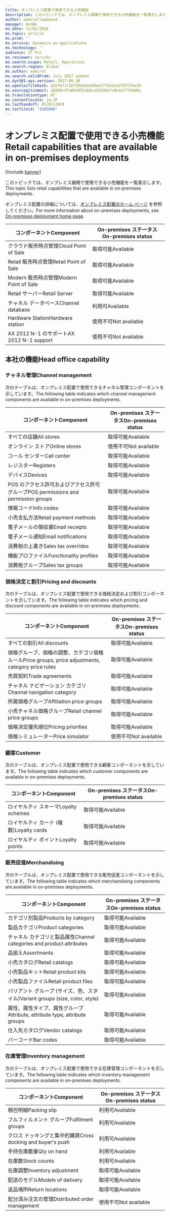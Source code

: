```yaml
---
title: オンプレミス配置で使用できる小売機能
description: このトピックでは、オンプレミス展開で使用できる小売機能を一覧表示します。
author: aamirallaqaband
manager: AnnBe
ms.date: 11/01/2018
ms.topic: article
ms.prod: ''
ms.service: dynamics-ax-applications
ms.technology: ''
audience: IT Pro
ms.reviewer: sericks
ms.search.scope: Retail, Operations
ms.search.region: Global
ms.author: aamiral
ms.search.validFrom: July 2017 update
ms.dyn365.ops.version: 2017-06-30
ms.openlocfilehash: a257e71f16739eb41449ea77783e142f3f37be26
ms.sourcegitcommit: 2b890cd7a801055ab0ca24398efc8e4e777d4d8c
ms.translationtype: HT
ms.contentlocale: ja-JP
ms.lasthandoff: 05/07/2019
ms.locfileid: "1505060"
---
```

# <a name="retail-capabilities-that-are-available-in-on-premises-deployments"></a><span data-ttu-id="8c15d-103">オンプレミス配置で使用できる小売機能</span><span class="sxs-lookup"><span data-stu-id="8c15d-103">Retail capabilities that are available in on-premises deployments</span></span>

[!include [banner](../includes/banner.md)]

<span data-ttu-id="8c15d-104">このトピックでは、オンプレミス展開で使用できる小売機能を一覧表示します。</span><span class="sxs-lookup"><span data-stu-id="8c15d-104">This topic lists retail capabilities that are available in on-premises deployments.</span></span>

<span data-ttu-id="8c15d-105">オンプレミス配置の詳細については、[オンプレミス配置のホーム ページ](../dev-itpro/deployment/on-premises-deployment-landing-page.md) を参照してください。</span><span class="sxs-lookup"><span data-stu-id="8c15d-105">For more information about on-premises deployments, see [On-premises deployment home page](../dev-itpro/deployment/on-premises-deployment-landing-page.md).</span></span>

| <span data-ttu-id="8c15d-106">コンポーネント</span><span class="sxs-lookup"><span data-stu-id="8c15d-106">Component</span></span>            | <span data-ttu-id="8c15d-107">On-premises ステータス</span><span class="sxs-lookup"><span data-stu-id="8c15d-107">On-premises status</span></span> |
|----------------------|--------------------|
| <span data-ttu-id="8c15d-108">クラウド販売時点管理</span><span class="sxs-lookup"><span data-stu-id="8c15d-108">Cloud Point of Sale</span></span>  | <span data-ttu-id="8c15d-109">取得可能</span><span class="sxs-lookup"><span data-stu-id="8c15d-109">Available</span></span>          |
| <span data-ttu-id="8c15d-110">Retail 販売時点管理</span><span class="sxs-lookup"><span data-stu-id="8c15d-110">Retail Point of Sale</span></span> | <span data-ttu-id="8c15d-111">取得可能</span><span class="sxs-lookup"><span data-stu-id="8c15d-111">Available</span></span>          |
| <span data-ttu-id="8c15d-112">Modern 販売時点管理</span><span class="sxs-lookup"><span data-stu-id="8c15d-112">Modern Point of Sale</span></span> | <span data-ttu-id="8c15d-113">取得可能</span><span class="sxs-lookup"><span data-stu-id="8c15d-113">Available</span></span>          |
| <span data-ttu-id="8c15d-114">Retail サーバー</span><span class="sxs-lookup"><span data-stu-id="8c15d-114">Retail Server</span></span>        | <span data-ttu-id="8c15d-115">取得可能</span><span class="sxs-lookup"><span data-stu-id="8c15d-115">Available</span></span>          |
| <span data-ttu-id="8c15d-116">チャネル データベース</span><span class="sxs-lookup"><span data-stu-id="8c15d-116">Channel database</span></span>     | <span data-ttu-id="8c15d-117">利用可</span><span class="sxs-lookup"><span data-stu-id="8c15d-117">Available</span></span>          |
| <span data-ttu-id="8c15d-118">Hardware Station</span><span class="sxs-lookup"><span data-stu-id="8c15d-118">Hardware station</span></span>     | <span data-ttu-id="8c15d-119">使用不可</span><span class="sxs-lookup"><span data-stu-id="8c15d-119">Not available</span></span>      |
| <span data-ttu-id="8c15d-120">AX 2012 N-1 のサポート</span><span class="sxs-lookup"><span data-stu-id="8c15d-120">AX 2012 N-1 support</span></span>  | <span data-ttu-id="8c15d-121">使用不可</span><span class="sxs-lookup"><span data-stu-id="8c15d-121">Not available</span></span>      |

## <a name="head-office-capability"></a><span data-ttu-id="8c15d-122">本社の機能</span><span class="sxs-lookup"><span data-stu-id="8c15d-122">Head office capability</span></span>

### <a name="channel-management"></a><span data-ttu-id="8c15d-123">チャネル管理</span><span class="sxs-lookup"><span data-stu-id="8c15d-123">Channel management</span></span>

<span data-ttu-id="8c15d-124">次のテーブルは、オンプレミス配置で使用できるチャネル管理コンポーネントを示しています。</span><span class="sxs-lookup"><span data-stu-id="8c15d-124">The following table indicates which channel management components are available in on-premises deployments.</span></span>

| <span data-ttu-id="8c15d-125">コンポーネント</span><span class="sxs-lookup"><span data-stu-id="8c15d-125">Component</span></span>                             | <span data-ttu-id="8c15d-126">On-premises ステータス</span><span class="sxs-lookup"><span data-stu-id="8c15d-126">On-premises status</span></span> |
|---------------------------------------|--------------------|
| <span data-ttu-id="8c15d-127">すべての店舗</span><span class="sxs-lookup"><span data-stu-id="8c15d-127">All stores</span></span>                            | <span data-ttu-id="8c15d-128">取得可能</span><span class="sxs-lookup"><span data-stu-id="8c15d-128">Available</span></span>          |
| <span data-ttu-id="8c15d-129">オンライン ストア</span><span class="sxs-lookup"><span data-stu-id="8c15d-129">Online stores</span></span>                         | <span data-ttu-id="8c15d-130">使用不可</span><span class="sxs-lookup"><span data-stu-id="8c15d-130">Not available</span></span>      |
| <span data-ttu-id="8c15d-131">コール センター</span><span class="sxs-lookup"><span data-stu-id="8c15d-131">Call center</span></span>                           | <span data-ttu-id="8c15d-132">取得可能</span><span class="sxs-lookup"><span data-stu-id="8c15d-132">Available</span></span>          |
| <span data-ttu-id="8c15d-133">レジスター</span><span class="sxs-lookup"><span data-stu-id="8c15d-133">Registers</span></span>                             | <span data-ttu-id="8c15d-134">取得可能</span><span class="sxs-lookup"><span data-stu-id="8c15d-134">Available</span></span>          |
| <span data-ttu-id="8c15d-135">デバイス</span><span class="sxs-lookup"><span data-stu-id="8c15d-135">Devices</span></span>                               | <span data-ttu-id="8c15d-136">取得可能</span><span class="sxs-lookup"><span data-stu-id="8c15d-136">Available</span></span>          |
| <span data-ttu-id="8c15d-137">POS のアクセス許可およびアクセス許可グループ</span><span class="sxs-lookup"><span data-stu-id="8c15d-137">POS permissions and permission groups</span></span> | <span data-ttu-id="8c15d-138">取得可能</span><span class="sxs-lookup"><span data-stu-id="8c15d-138">Available</span></span>          |
| <span data-ttu-id="8c15d-139">情報コード</span><span class="sxs-lookup"><span data-stu-id="8c15d-139">Info codes</span></span>                            | <span data-ttu-id="8c15d-140">取得可能</span><span class="sxs-lookup"><span data-stu-id="8c15d-140">Available</span></span>          |
| <span data-ttu-id="8c15d-141">小売支払方法</span><span class="sxs-lookup"><span data-stu-id="8c15d-141">Retail payment methods</span></span>                | <span data-ttu-id="8c15d-142">取得可能</span><span class="sxs-lookup"><span data-stu-id="8c15d-142">Available</span></span>          |
| <span data-ttu-id="8c15d-143">電子メールの領収書</span><span class="sxs-lookup"><span data-stu-id="8c15d-143">Email receipts</span></span>                        | <span data-ttu-id="8c15d-144">取得可能</span><span class="sxs-lookup"><span data-stu-id="8c15d-144">Available</span></span>          |
| <span data-ttu-id="8c15d-145">電子メール通知</span><span class="sxs-lookup"><span data-stu-id="8c15d-145">Email notifications</span></span>                   | <span data-ttu-id="8c15d-146">取得可能</span><span class="sxs-lookup"><span data-stu-id="8c15d-146">Available</span></span>          |
| <span data-ttu-id="8c15d-147">消費税の上書き</span><span class="sxs-lookup"><span data-stu-id="8c15d-147">Sales tax overrides</span></span>                   | <span data-ttu-id="8c15d-148">取得可能</span><span class="sxs-lookup"><span data-stu-id="8c15d-148">Available</span></span>          |
| <span data-ttu-id="8c15d-149">機能プロファイル</span><span class="sxs-lookup"><span data-stu-id="8c15d-149">Functionality profiles</span></span>                | <span data-ttu-id="8c15d-150">取得可能</span><span class="sxs-lookup"><span data-stu-id="8c15d-150">Available</span></span>          |
| <span data-ttu-id="8c15d-151">消費税グループ</span><span class="sxs-lookup"><span data-stu-id="8c15d-151">Sales tax groups</span></span>                      | <span data-ttu-id="8c15d-152">取得可能</span><span class="sxs-lookup"><span data-stu-id="8c15d-152">Available</span></span>          |

### <a name="pricing-and-discounts"></a><span data-ttu-id="8c15d-153">価格決定と割引</span><span class="sxs-lookup"><span data-stu-id="8c15d-153">Pricing and discounts</span></span>

<span data-ttu-id="8c15d-154">次のテーブルは、オンプレミス配置で使用できる価格決定および割引コンポーネントを示しています。</span><span class="sxs-lookup"><span data-stu-id="8c15d-154">The following table indicates which pricing and discount components are available in on-premises deployments.</span></span>

| <span data-ttu-id="8c15d-155">コンポーネント</span><span class="sxs-lookup"><span data-stu-id="8c15d-155">Component</span></span>                                             | <span data-ttu-id="8c15d-156">On-premises ステータス</span><span class="sxs-lookup"><span data-stu-id="8c15d-156">On-premises status</span></span> |
|-------------------------------------------------------|--------------------|
| <span data-ttu-id="8c15d-157">すべての割引</span><span class="sxs-lookup"><span data-stu-id="8c15d-157">All discounts</span></span>                                         | <span data-ttu-id="8c15d-158">取得可能</span><span class="sxs-lookup"><span data-stu-id="8c15d-158">Available</span></span>          |
| <span data-ttu-id="8c15d-159">価格グループ、価格の調整、カテゴリ価格ルール</span><span class="sxs-lookup"><span data-stu-id="8c15d-159">Price groups, price adjustments, category price rules</span></span> | <span data-ttu-id="8c15d-160">取得可能</span><span class="sxs-lookup"><span data-stu-id="8c15d-160">Available</span></span>          |
| <span data-ttu-id="8c15d-161">売買契約</span><span class="sxs-lookup"><span data-stu-id="8c15d-161">Trade agreements</span></span>                                      | <span data-ttu-id="8c15d-162">取得可能</span><span class="sxs-lookup"><span data-stu-id="8c15d-162">Available</span></span>          |
| <span data-ttu-id="8c15d-163">チャネル ナビゲーション カテゴリ</span><span class="sxs-lookup"><span data-stu-id="8c15d-163">Channel navigation category</span></span>                           | <span data-ttu-id="8c15d-164">取得可能</span><span class="sxs-lookup"><span data-stu-id="8c15d-164">Available</span></span>          |
| <span data-ttu-id="8c15d-165">所属価格グループ</span><span class="sxs-lookup"><span data-stu-id="8c15d-165">Affiliation price groups</span></span>                              | <span data-ttu-id="8c15d-166">取得可能</span><span class="sxs-lookup"><span data-stu-id="8c15d-166">Available</span></span>          |
| <span data-ttu-id="8c15d-167">小売チャネル価格グループ</span><span class="sxs-lookup"><span data-stu-id="8c15d-167">Retail channel price groups</span></span>                           | <span data-ttu-id="8c15d-168">取得可能</span><span class="sxs-lookup"><span data-stu-id="8c15d-168">Available</span></span>          |
| <span data-ttu-id="8c15d-169">価格決定優先順位</span><span class="sxs-lookup"><span data-stu-id="8c15d-169">Pricing priorities</span></span>                                    | <span data-ttu-id="8c15d-170">取得可能</span><span class="sxs-lookup"><span data-stu-id="8c15d-170">Available</span></span>          |
| <span data-ttu-id="8c15d-171">価格シミュレーター</span><span class="sxs-lookup"><span data-stu-id="8c15d-171">Price simulator</span></span>                                       | <span data-ttu-id="8c15d-172">使用不可</span><span class="sxs-lookup"><span data-stu-id="8c15d-172">Not available</span></span>      |

### <a name="customer"></a><span data-ttu-id="8c15d-173">顧客</span><span class="sxs-lookup"><span data-stu-id="8c15d-173">Customer</span></span>

<span data-ttu-id="8c15d-174">次のテーブルは、オンプレミス配置で使用できる顧客コンポーネントを示しています。</span><span class="sxs-lookup"><span data-stu-id="8c15d-174">The following table indicates which customer components are available in on-premises deployments.</span></span>

| <span data-ttu-id="8c15d-175">コンポーネント</span><span class="sxs-lookup"><span data-stu-id="8c15d-175">Component</span></span>       | <span data-ttu-id="8c15d-176">On-premises ステータス</span><span class="sxs-lookup"><span data-stu-id="8c15d-176">On-premises status</span></span> |
|-----------------|--------------------|
| <span data-ttu-id="8c15d-177">ロイヤルティ スキーマ</span><span class="sxs-lookup"><span data-stu-id="8c15d-177">Loyalty schemes</span></span> | <span data-ttu-id="8c15d-178">取得可能</span><span class="sxs-lookup"><span data-stu-id="8c15d-178">Available</span></span>          |
| <span data-ttu-id="8c15d-179">ロイヤルティ カード (複数)</span><span class="sxs-lookup"><span data-stu-id="8c15d-179">Loyalty cards</span></span>   | <span data-ttu-id="8c15d-180">取得可能</span><span class="sxs-lookup"><span data-stu-id="8c15d-180">Available</span></span>          |
| <span data-ttu-id="8c15d-181">ロイヤルティ ポイント</span><span class="sxs-lookup"><span data-stu-id="8c15d-181">Loyalty points</span></span>  | <span data-ttu-id="8c15d-182">取得可能</span><span class="sxs-lookup"><span data-stu-id="8c15d-182">Available</span></span>          |

### <a name="merchandising"></a><span data-ttu-id="8c15d-183">販売促進</span><span class="sxs-lookup"><span data-stu-id="8c15d-183">Merchandising</span></span>

<span data-ttu-id="8c15d-184">次のテーブルは、オンプレミス配置で使用できる販売促進コンポーネントを示しています。</span><span class="sxs-lookup"><span data-stu-id="8c15d-184">The following table indicates which merchandising components are available in on-premises deployments.</span></span>

| <span data-ttu-id="8c15d-185">コンポーネント</span><span class="sxs-lookup"><span data-stu-id="8c15d-185">Component</span></span>                                   | <span data-ttu-id="8c15d-186">On-premises ステータス</span><span class="sxs-lookup"><span data-stu-id="8c15d-186">On-premises status</span></span> |
|---------------------------------------------|--------------------|
| <span data-ttu-id="8c15d-187">カテゴリ別製品</span><span class="sxs-lookup"><span data-stu-id="8c15d-187">Products by category</span></span>                        | <span data-ttu-id="8c15d-188">取得可能</span><span class="sxs-lookup"><span data-stu-id="8c15d-188">Available</span></span>          |
| <span data-ttu-id="8c15d-189">製品カテゴリ</span><span class="sxs-lookup"><span data-stu-id="8c15d-189">Product categories</span></span>                          | <span data-ttu-id="8c15d-190">取得可能</span><span class="sxs-lookup"><span data-stu-id="8c15d-190">Available</span></span>          |
| <span data-ttu-id="8c15d-191">チャネル カテゴリと製品属性</span><span class="sxs-lookup"><span data-stu-id="8c15d-191">Channel categories and product attributes</span></span>   | <span data-ttu-id="8c15d-192">取得可能</span><span class="sxs-lookup"><span data-stu-id="8c15d-192">Available</span></span>          |
| <span data-ttu-id="8c15d-193">品揃え</span><span class="sxs-lookup"><span data-stu-id="8c15d-193">Assortments</span></span>                                 | <span data-ttu-id="8c15d-194">取得可能</span><span class="sxs-lookup"><span data-stu-id="8c15d-194">Available</span></span>          |
| <span data-ttu-id="8c15d-195">小売カタログ</span><span class="sxs-lookup"><span data-stu-id="8c15d-195">Retail catalogs</span></span>                             | <span data-ttu-id="8c15d-196">取得可能</span><span class="sxs-lookup"><span data-stu-id="8c15d-196">Available</span></span>          |
| <span data-ttu-id="8c15d-197">小売製品キット</span><span class="sxs-lookup"><span data-stu-id="8c15d-197">Retail product kits</span></span>                         | <span data-ttu-id="8c15d-198">取得可能</span><span class="sxs-lookup"><span data-stu-id="8c15d-198">Available</span></span>          |
| <span data-ttu-id="8c15d-199">小売製品ファイル</span><span class="sxs-lookup"><span data-stu-id="8c15d-199">Retail product files</span></span>                        | <span data-ttu-id="8c15d-200">取得可能</span><span class="sxs-lookup"><span data-stu-id="8c15d-200">Available</span></span>          |
| <span data-ttu-id="8c15d-201">バリアント グループ (サイズ、色、スタイル)</span><span class="sxs-lookup"><span data-stu-id="8c15d-201">Variant groups (size, color, style)</span></span>         | <span data-ttu-id="8c15d-202">取得可能</span><span class="sxs-lookup"><span data-stu-id="8c15d-202">Available</span></span>          |
| <span data-ttu-id="8c15d-203">属性、属性タイプ、属性グループ</span><span class="sxs-lookup"><span data-stu-id="8c15d-203">Attribute, attribute type, attribute groups</span></span> | <span data-ttu-id="8c15d-204">取得可能</span><span class="sxs-lookup"><span data-stu-id="8c15d-204">Available</span></span>          |
| <span data-ttu-id="8c15d-205">仕入先カタログ</span><span class="sxs-lookup"><span data-stu-id="8c15d-205">Vendor catalogs</span></span>                             | <span data-ttu-id="8c15d-206">取得可能</span><span class="sxs-lookup"><span data-stu-id="8c15d-206">Available</span></span>          |
| <span data-ttu-id="8c15d-207">バーコード</span><span class="sxs-lookup"><span data-stu-id="8c15d-207">Bar codes</span></span>                                   | <span data-ttu-id="8c15d-208">取得可能</span><span class="sxs-lookup"><span data-stu-id="8c15d-208">Available</span></span>          |

### <a name="inventory-management"></a><span data-ttu-id="8c15d-209">在庫管理</span><span class="sxs-lookup"><span data-stu-id="8c15d-209">Inventory management</span></span>

<span data-ttu-id="8c15d-210">次のテーブルは、オンプレミス配置で使用できる在庫管理コンポーネントを示しています。</span><span class="sxs-lookup"><span data-stu-id="8c15d-210">The following table indicates which inventory management components are available in on-premises deployments.</span></span>

| <span data-ttu-id="8c15d-211">コンポーネント</span><span class="sxs-lookup"><span data-stu-id="8c15d-211">Component</span></span>                      | <span data-ttu-id="8c15d-212">On-premises ステータス</span><span class="sxs-lookup"><span data-stu-id="8c15d-212">On-premises status</span></span> |
|--------------------------------|--------------------|
| <span data-ttu-id="8c15d-213">梱包明細</span><span class="sxs-lookup"><span data-stu-id="8c15d-213">Packing slip</span></span>                   | <span data-ttu-id="8c15d-214">利用可</span><span class="sxs-lookup"><span data-stu-id="8c15d-214">Available</span></span>          |
| <span data-ttu-id="8c15d-215">フルフィルメント グループ</span><span class="sxs-lookup"><span data-stu-id="8c15d-215">Fulfilment groups</span></span>              | <span data-ttu-id="8c15d-216">利用可</span><span class="sxs-lookup"><span data-stu-id="8c15d-216">Available</span></span>          |
| <span data-ttu-id="8c15d-217">クロス ドッキングと集中的購買</span><span class="sxs-lookup"><span data-stu-id="8c15d-217">Cross docking and buyer's push</span></span> | <span data-ttu-id="8c15d-218">利用可</span><span class="sxs-lookup"><span data-stu-id="8c15d-218">Available</span></span>          |
| <span data-ttu-id="8c15d-219">手持在庫数量</span><span class="sxs-lookup"><span data-stu-id="8c15d-219">Qty on hand</span></span>                    | <span data-ttu-id="8c15d-220">利用可</span><span class="sxs-lookup"><span data-stu-id="8c15d-220">Available</span></span>          |
| <span data-ttu-id="8c15d-221">在庫数</span><span class="sxs-lookup"><span data-stu-id="8c15d-221">Stock counts</span></span>                   | <span data-ttu-id="8c15d-222">利用可</span><span class="sxs-lookup"><span data-stu-id="8c15d-222">Available</span></span>          |
| <span data-ttu-id="8c15d-223">在庫調整</span><span class="sxs-lookup"><span data-stu-id="8c15d-223">Inventory adjustment</span></span>           | <span data-ttu-id="8c15d-224">取得可能</span><span class="sxs-lookup"><span data-stu-id="8c15d-224">Available</span></span>          |
| <span data-ttu-id="8c15d-225">配送のモデル</span><span class="sxs-lookup"><span data-stu-id="8c15d-225">Models of delivery</span></span>             | <span data-ttu-id="8c15d-226">取得可能</span><span class="sxs-lookup"><span data-stu-id="8c15d-226">Available</span></span>          |
| <span data-ttu-id="8c15d-227">返品場所</span><span class="sxs-lookup"><span data-stu-id="8c15d-227">Return locations</span></span>               | <span data-ttu-id="8c15d-228">取得可能</span><span class="sxs-lookup"><span data-stu-id="8c15d-228">Available</span></span>          |
| <span data-ttu-id="8c15d-229">配分済み注文の管理</span><span class="sxs-lookup"><span data-stu-id="8c15d-229">Distributed order management</span></span>   | <span data-ttu-id="8c15d-230">使用不可</span><span class="sxs-lookup"><span data-stu-id="8c15d-230">Not available</span></span>      |
